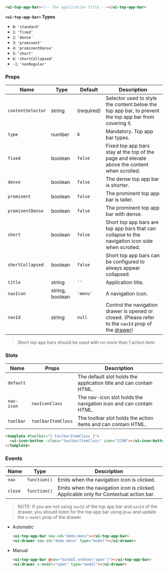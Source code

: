 ```html
<ui-top-app-bar><!-- the application title --></ui-top-app-bar>
```

**`<ui-top-app-bar>` Types**

- `0`: `'standard'`
- `1`: `'fixed'`
- `2`: `'dense'`
- `3`: `'prominent'`
- `4`: `'prominentDense'`
- `5`: `'short'`
- `6`: `'shortCollapsed'`
- `-1`: `'nonRegular'`

### Props

| Name              | Type            | Default    | Description                                                                                                                 |
| ----------------- | --------------- | ---------- | --------------------------------------------------------------------------------------------------------------------------- |
| `contentSelector` | string          | (required) | Selector used to style the content below the top app bar, to prevent the top app bar from covering it.                      |
| `type`            | number          | `0`        | Mandatory. Top app bar types.                                                                                               |
| `fixed`           | boolean         | `false`    | Fixed top app bars stay at the top of the page and elevate above the content when scrolled.                                 |
| `dense`           | boolean         | `false`    | The dense top app bar is shorter.                                                                                           |
| `prominent`       | boolean         | `false`    | The prominent top app bar is taller.                                                                                        |
| `prominentDense`  | boolean         | `false`    | The prominent top app bar with dense.                                                                                       |
| `short`           | boolean         | `false`    | Short top app bars are top app bars that can collapse to the navigation icon side when scrolled.                            |
| `shortCollapsed`  | boolean         | `false`    | Short top app bars can be configured to always appear collapsed.                                                            |
| `title`           | string          | `''`       | Application title.                                                                                                          |
| `navIcon`         | string, boolean | `'menu'`   | A navigation icon.                                                                                                          |
| `navId`           | string          | `null`     | Control the navigation drawer is opened or closed. (Please refer to the `navId` prop of the [drawer](/#/navigation/drawer)) |

> Short top app bars should be used with no more than 1 action item.

### Slots

| Name       | Props              | Description                                                        |
| ---------- | ------------------ | ------------------------------------------------------------------ |
| `default`  |                    | The default slot holds the application title and can contain HTML. |
| `nav-icon` | `navIconClass`     | The nav-icon slot holds the navigation icon and can contain HTML.  |
| `toolbar`  | `toolbarItemClass` | The toolbar slot holds the action items and can contain HTML.      |

```html
<template #toolbar="{ toolbarItemClass }">
  <ui-icon-button :class="toolbarItemClass" icon="ICON"></ui-icon-button>
</template>
```

### Events

| Name    | Type         | Description                                                                           |
| ------- | ------------ | ------------------------------------------------------------------------------------- |
| `nav`   | `function()` | Emits when the navigation icon is clicked.                                            |
| `close` | `function()` | Emits when the navigation icon is clicked. Applicable only for Contextual action bar. |

> NOTE: If you are not using `navId` of the top app bar and `navId` of the drawer, you should listen for the top app bar using `@nav` and update the `v-model` prop of the drawer.

- Automatic

  ```html
  <ui-top-app-bar nav-id="demo-menu"></ui-top-app-bar>
  <ui-drawer nav-id="demo-menu" type="modal"></ui-drawer>
  ```

- Manual

  ```html
  <ui-top-app-bar @nav="balmUI.onShow('open')"></ui-top-app-bar>
  <ui-drawer v-model="open" type="modal"></ui-drawer>
  ```
